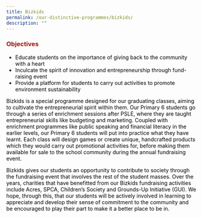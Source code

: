 ```yaml
---
title: Bizkids
permalink: /our-distinctive-programmes/bizkids/
description: ""
---
```

<h3><span style="color: #a11104;">Objectives</span></h3>
<ul>
<li><span style="color: #000000;">Educate students on the importance of giving back to the community with a heart</span></li>
<li><span style="color: #000000;">Inculcate the spirit of innovation and entrepreneurship through fund-raising event</span></li>
<li><span style="color: #000000;">Provide a platform for students to carry out activities to promote environment sustainability</span></li>
</ul>
<p><span style="color: #000000;">Bizkids is a special programme designed for our graduating classes, aiming to cultivate the entrepreneurial spirit within them. Our Primary 6 students go through a series of enrichment sessions after PSLE, where they are taught entrepreneurial skills like budgeting and marketing. Coupled with enrichment programmes like public speaking and financial literacy in the earlier levels, our Primary 6 students will put into practice what they have learnt. Each class will design games or create unique, handcrafted products which they would carry out promotional activities for, before making them available for sale to the school community during the annual fundraising event.</span></p>
<p><span style="color: #000000;">Bizkids gives our students an opportunity to contribute to society through the fundraising event that involves the rest of the student masses. Over the years, charities that have benefitted from our Bizkids fundraising activities include Acres, SPCA, Children&rsquo;s Society and Grounds-Up Initiative (GUI). We hope, through this, that our students will be actively involved in learning to appreciate and develop their sense of commitment to the community and be encouraged to play their part to make it a better place to be in.</span></p>
